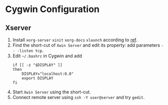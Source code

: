 Cygwin Configuration
=============================

Xserver
---------------------------------------
1. Install `xorg-server` `xinit` `xorg-docs` `xlaunch` according to [ref](https://x.cygwin.com/docs/ug/setup.html).
2. Find the short-cut of `Xwin Server` and edit its property: add parameters `-- -listen tcp`.
3. Edit `~/.bashrc` in Cygwin and add
    ```
    if [[ -z "$DISPLAY" ]]
    then
        DISPLAY="localhost:0.0"
        export DISPLAY
    fi
    ```
4. Start `Xwin Server` using the short-cut.
5. Connect remote server using `ssh -Y user@server` and try `gedit`.
